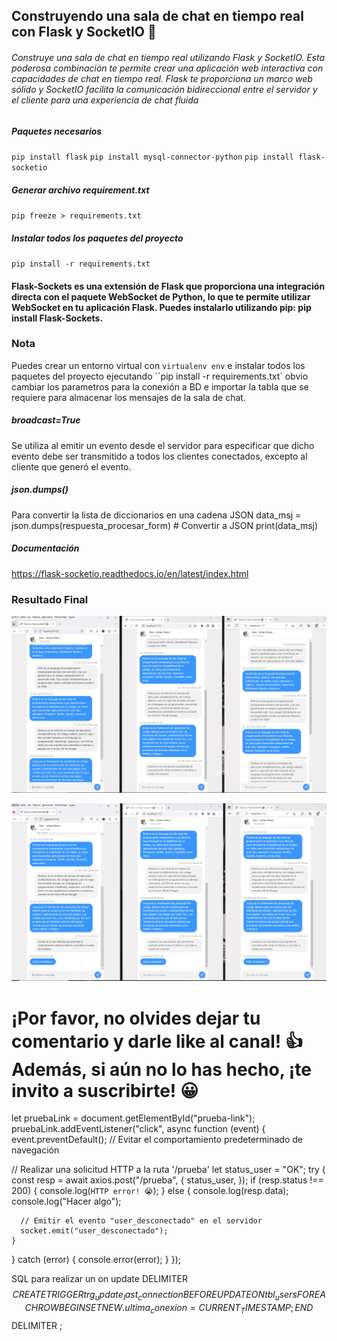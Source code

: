 ## Construyendo una sala de chat en tiempo real con Flask y SocketIO 🐍

###### Construye una sala de chat en tiempo real utilizando Flask y SocketIO. Esta poderosa combinación te permite crear una aplicación web interactiva con capacidades de chat en tiempo real. Flask te proporciona un marco web sólido y SocketIO facilita la comunicación bidireccional entre el servidor y el cliente para una experiencia de chat fluida

##### Paquetes necesarios

`pip install flask`
`pip install mysql-connector-python`
`pip install flask-socketio`

##### Generar archivo requirement.txt

`pip freeze > requirements.txt`

##### Instalar todos los paquetes del proyecto

`pip install -r requirements.txt`

#### Flask-Sockets es una extensión de Flask que proporciona una integración directa con el paquete WebSocket de Python, lo que te permite utilizar WebSocket en tu aplicación Flask. Puedes instalarlo utilizando pip: pip install Flask-Sockets.

### Nota

Puedes crear un entorno virtual con `virtualenv env` e instalar todos los paquetes del proyecto ejecutando ``pip install -r requirements.txt`
obvio cambiar los parametros para la conexión a BD e importar la tabla que se requiere para almacenar los mensajes de la sala de chat.

##### broadcast=True

Se utiliza al emitir un evento desde el servidor para especificar
que dicho evento debe ser transmitido a todos los clientes conectados,
excepto al cliente que generó el evento.

##### json.dumps()

Para convertir la lista de diccionarios en una cadena JSON
data_msj = json.dumps(respuesta_procesar_form) # Convertir a JSON
print(data_msj)

##### Documentación

https://flask-socketio.readthedocs.io/en/latest/index.html

### Resultado Final

![](https://raw.githubusercontent.com/urian121/imagenes-proyectos-github/master/portada_flask-socketio__chat_urian_viera.PNG)

![](https://raw.githubusercontent.com/urian121/imagenes-proyectos-github/master/portada_flask_socketio_urian_viera.PNG)

# ¡Por favor, no olvides dejar tu comentario y darle like al canal! 👍 Además, si aún no lo has hecho, ¡te invito a suscribirte! 😀

let pruebaLink = document.getElementById("prueba-link");
pruebaLink.addEventListener("click", async function (event) {
event.preventDefault(); // Evitar el comportamiento predeterminado de navegación

// Realizar una solicitud HTTP a la ruta '/prueba'
let status_user = "OK";
try {
const resp = await axios.post("/prueba", {
status_user,
});
if (resp.status !== 200) {
console.log(`HTTP error! 😭`);
} else {
console.log(resp.data);
console.log("Hacer algo");

      // Emitir el evento "user_desconectado" en el servidor
      socket.emit("user_desconectado");
    }

} catch (error) {
console.error(error);
}
});

SQL para realizar un on update
DELIMITER $$
CREATE TRIGGER trg_update_last_connection
BEFORE UPDATE ON tbl_users
FOR EACH ROW
BEGIN
    SET NEW.ultima_conexion = CURRENT_TIMESTAMP;
END$$
DELIMITER ;
